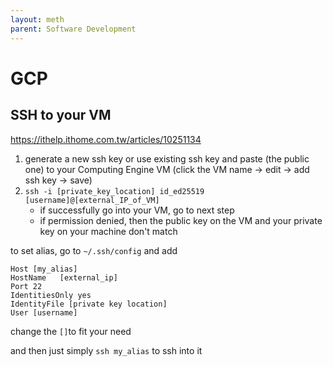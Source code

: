 ```yaml
---
layout: meth
parent: Software Development
---
```


# GCP

## SSH to your VM

<https://ithelp.ithome.com.tw/articles/10251134>

1. generate a new ssh key or use existing ssh key and paste (the public one) to your Computing Engine VM (click the VM name → edit → add ssh key → save)
2. `ssh -i [private_key_location] id_ed25519 [username]@[external_IP_of_VM]`
	- if successfully go into your VM, go to next step
	- if permission denied, then the public key on the VM and your private key on your machine don't match

to set alias, go to `~/.ssh/config` and add  

```
Host [my_alias]
HostName   [external_ip]
Port 22
IdentitiesOnly yes
IdentityFile [private key location]
User [username]
```

change the `[]`to fit your need

and then just simply `ssh my_alias` to ssh into it